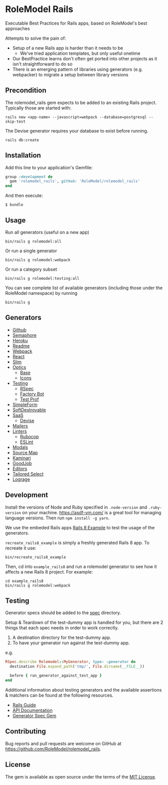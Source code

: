 # RoleModel Rails

Executable Best Practices for Rails apps, based on RoleModel's best approaches

Attempts to solve the pain of:

* Setup of a new Rails app is harder than it needs to be
  * We've tried application templates, but only useful onetime
* Our BestPractice learns don't often get ported into other projects as it isn't straightforward to do so
* There is an emerging pattern of libraries using generators (e.g. webpacker) to migrate a setup between library versions

## Precondition

The rolemodel_rails gem expects to be added to an existing Rails project. Typically those are started with:

```shell
rails new <app-name> --javascript=webpack --database=postgresql --skip-test
```

The Devise generator requires your database to exist before running.

```shell
rails db:create
```

## Installation

Add this line to your application's Gemfile:

```ruby
group :development do
  gem 'rolemodel_rails', github: 'RoleModel/rolemodel_rails'
end
```

And then execute:

    $ bundle

## Usage

Run all generators (useful on a new app)

```shell
bin/rails g rolemodel:all
```

Or run a single generator

```shell
bin/rails g rolemodel:webpack
```

Or run a category subset

```shell
bin/rails g rolemodel:testing:all
```

You can see complete list of available generators (including those under the RoleModel namespace) by running

```shell
bin/rails g
```

## Generators

* [Github](./lib/generators/rolemodel/github)
* [Semaphore](./lib/generators/rolemodel/semaphore)
* [Heroku](./lib/generators/rolemodel/heroku)
* [Readme](./lib/generators/rolemodel/readme)
* [Webpack](./lib/generators/rolemodel/webpack)
* [React](./lib/generators/rolemodel/react)
* [Slim](./lib/generators/rolemodel/slim)
* [Optics](./lib/generators/rolemodel/optics)
  * [Base](./lib/generators/rolemodel/optics/base)
  * [Icons](./lib/generators/rolemodel/optics/icons)
* [Testing](./lib/generators/rolemodel/testing)
  * [RSpec](./lib/generators/rolemodel/testing/rspec)
  * [Factory Bot](./lib/generators/rolemodel/testing/factory_bot)
  * [Test Prof](./lib/generators/rolemodel/testing/test_prof)
* [SimpleForm](./lib/generators/rolemodel/simple_form)
* [SoftDestroyable](./lib/generators/rolemodel/soft_destroyable)
* [SaaS](./lib/generators/rolemodel/saas)
  * [Devise](./lib/generators/rolemodel/saas/devise)
* [Mailers](./lib/generators/rolemodel/mailers)
* [Linters](./lib/generators/rolemodel/linters)
  * [Rubocop](./lib/generators/rolemodel/linters/rubocop)
  * [ESLint](./lib/generators/rolemodel/linters/eslint)
* [Modals](./lib/generators/rolemodel/modals)
* [Source Map](./lib/generators/rolemodel/source_map)
* [Kaminari](./lib/generators/rolemodel/kaminari)
* [GoodJob](./lib/generators/rolemodel/good_job)
* [Editors](./lib/generators/rolemodel/editors)
* [Tailored Select](./lib/generators/rolemodel/tailored_select)
* [Lograge](./lib/generators/rolemodel/lograge)

## Development

Install the versions of Node and Ruby specified in `.node-version` and `.ruby-version` on your machine. https://asdf-vm.com/ is a great tool for managing language versions. Then run `npm install -g yarn`.

We use the embeded Rails apps [Rails 8 Example](./recreate_rails8_example) to test the usage of the generators.

`recreate_rails8_example` is simply a freshly generated Rails 8 app. To recreate it use:

```shell
bin/recreate_rails8_example
```

Then, cd into `example_rails8` and run a rolemodel generator to see how it affects a new Rails 8 project. For example:

```shell
cd example_rails8
bin/rails g rolemodel:webpack
```

## Testing

Generator specs should be added to the [spec](./spec) directory.

Setup & Teardown of the test-dummy app is handled for you, but there are 2 things that each spec needs in order to work correctly.

1. A destination directory for the test-dummy app.
2. To have your generator run against the test-dummy app.

e.g.

```ruby
RSpec.describe Rolemodel::MyGenerator, type: :generator do
  destination File.expand_path('tmp/', File.dirname(__FILE__))

  before { run_generator_against_test_app }
end
```

Additional information about testing generators and the available assertions & matchers can be found at the following resources.

* [Rails Guide](https://guides.rubyonrails.org/generators.html#testing-generators)
* [API Documentation](https://api.rubyonrails.org/classes/Rails/Generators/Testing/Assertions.html)
* [Generator Spec Gem](https://github.com/stevehodgkiss/generator_spec)

## Contributing

Bug reports and pull requests are welcome on GitHub at https://github.com/RoleModel/rolemodel_rails.

## License

The gem is available as open source under the terms of the [MIT License](https://opensource.org/licenses/MIT).
